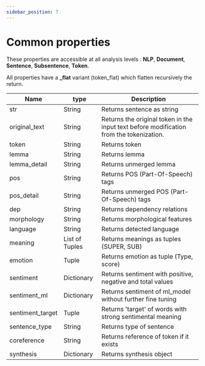 ```yaml
---
sidebar_position: 7
---
```


# Common properties

These properties are accessible at all analysis levels : **NLP**, **Document**, **Sentence**, **Subsentence**, **Token**.

All properties have a **_flat** variant (token_flat) which flatten recursively the return.

| Name             	| type           	| Description                                                                             	|
|------------------	|----------------	|-----------------------------------------------------------------------------------------	|
| str              	| String         	| Returns sentence as string                                                              	|
| original_text    	| String         	| Returns the original token in the input text before modification from the tokenization. 	|
| token            	| String         	| Returns token                                                                           	|
| lemma            	| String         	| Returns lemma                                                                           	|
| lemma_detail     	| String         	| Returns unmerged lemma                                                                  	|
| pos              	| String         	| Returns POS (Part-Of-Speech) tags                                                       	|
| pos_detail       	| String         	| Returns unmerged POS (Part-Of-Speech) tags                                              	|
| dep              	| String         	| Returns dependency relations                                                            	|
| morphology       	| String         	| Returns morphological features                                                          	|
| language         	| String         	| Returns detected language                                                               	|
| meaning          	| List of Tuples 	| Returns meanings as tuples (SUPER, SUB)                                                 	|
| emotion          	| Tuple          	| Returns emotion as tuple (Type, score)                                                  	|
| sentiment        	| Dictionary     	| Returns sentiment with positive, negative and total values                              	|
| sentiment_ml     	| Dictionary     	| Returns sentiment of ml_model without further fine tuning                               	|
| sentiment_target 	| Tuple          	| Returns 'target' of words with strong sentimental meaning                               	|
| sentence_type    	| String         	| Returns type of sentence                                                                	|
| coreference      	| String         	| Returns reference of token if it exists                                                 	|
| synthesis        	| Dictionary     	| Returns synthesis object                                                                	|